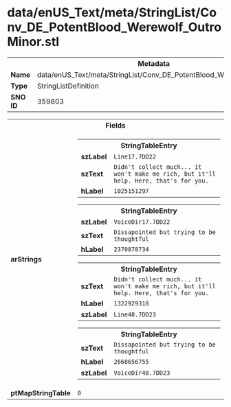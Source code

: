 <h1>data/enUS_Text/meta/StringList/Conv_DE_PotentBlood_Werewolf_OutroMinor.stl</h1><table><tr><th colspan="100%">Metadata</th></tr><tr><td><b>Name</b></td><td>data/enUS_Text/meta/StringList/Conv_DE_PotentBlood_Werewolf_OutroMinor.stl</td></tr><tr><td><b>Type</b></td><td>StringListDefinition</td></tr><tr><td><b>SNO ID</b></td><td>359803</td></tr></table>

<table><tr><th colspan="100%">Fields</th></tr><tr><td><b>arStrings</b></td><td><table><tr><th colspan="100%">StringTableEntry</th></tr><tr><td><b>szLabel</b></td><td><code>Line17.7DD22</code></td></tr><tr><td><b>szText</b></td><td><code>Didn't collect much... it won't make me rich, but it'll help. Here, that's for you.</code></td></tr><tr><td><b>hLabel</b></td><td><code>1025151297</code></td></tr></table>


<table><tr><th colspan="100%">StringTableEntry</th></tr><tr><td><b>szLabel</b></td><td><code>VoiceDir17.7DD22</code></td></tr><tr><td><b>szText</b></td><td><code>Dissapointed but trying to be thoughtful</code></td></tr><tr><td><b>hLabel</b></td><td><code>2370878734</code></td></tr></table>


<table><tr><th colspan="100%">StringTableEntry</th></tr><tr><td><b>szText</b></td><td><code>Didn't collect much... it won't make me rich, but it'll help. Here, that's for you.</code></td></tr><tr><td><b>hLabel</b></td><td><code>1322929318</code></td></tr><tr><td><b>szLabel</b></td><td><code>Line48.7DD23</code></td></tr></table>


<table><tr><th colspan="100%">StringTableEntry</th></tr><tr><td><b>szText</b></td><td><code>Dissapointed but trying to be thoughtful</code></td></tr><tr><td><b>hLabel</b></td><td><code>2668656755</code></td></tr><tr><td><b>szLabel</b></td><td><code>VoiceDir48.7DD23</code></td></tr></table>


</td></tr><tr><td><b>ptMapStringTable</b></td><td><code>0</code></td></tr></table>

